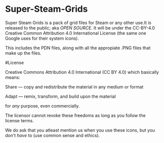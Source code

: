 # Super-Steam-Grids

Super Steam Grids is a pack of grid files for Steam or any other use.It is released to the public; aka *OPEN SOURCE*. It will be under the CC-BY-4.0 Creative Common Attribution 4.0 International License (the same one Google uses for their system icons).

This includes the PDN files, along with all the appropiate .PNG files that make up the files.


#License

Creative Commons Attribution 4.0 International (CC BY 4.0) which basically means:

Share — copy and redistribute the material in any medium or format

Adapt — remix, transform, and build upon the material

for *any* purpose, even commercially.

The licensor cannot revoke these freedoms as long as you follow the license terms.

We do ask that you atleast mention us when you use these icons, but you don't *have* to (use common sense and ethics).
